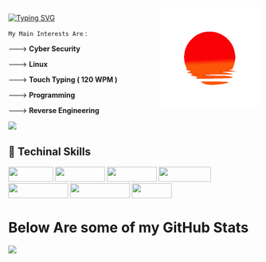 
<img height="200" width="200" align="right" src="https://github.com/0x157/0x157/blob/main/52O8.gif" > 

[![Typing SVG](https://readme-typing-svg.demolab.com?font=Lobster&size=23&pause=1000&color=E5FF75&width=435&lines=What's+up+!+I'm+Slava+-%3E+aka+0x157)](https://git.io/typing-svg) 


`My Main Interests Are` :

---> **Cyber Security**

---> **Linux** 

---> **Touch Typing ( 120 WPM )**

---> **Programming** 

---> **Reverse Engineering** 

<p width="95" height="30 align="left"> <img src="https://komarev.com/ghpvc/?username=0x157-dev&label=Profile%20views&color=221F1F&style=for-the-badge" /> </p>           
                                                                                                                                                       

## 🥥 Techinal Skills
<img width="90" height="30" src="https://img.shields.io/badge/-Linux-E6FF99?logo=Linux&logoColor=000000&style=for-the-badge">  <img width="100" height="30" src="https://img.shields.io/badge/-Python-D9ADFF?logo=Python&logoColor=0A0908&style=for-the-badge">   <img width="100" height="30" src="https://img.shields.io/badge/-Docker-99ffff?logo=Docker&logoColor=000000&style=for-the-badge">   <img width="105" height="30" src="https://img.shields.io/badge/-VS%20Code-FF9E9E?logo=visualstudiocode&logoColor=000000&style=for-the-badge">  <img width="120" height="30" src="https://img.shields.io/badge/-Windows-FFD1D5?logo=Windows&logoColor=0d0d0d&style=for-the-badge"> <img width="120" height="30" src="https://img.shields.io/badge/-VirtualBox-DFDFFF?logo=VirtualBox&logoColor=0d0d0d&style=for-the-badge"> <img width="80" height="30" src="https://img.shields.io/badge/-Vim-99ffbb?logo=VIm&logoColor=0A0908&style=for-the-badge">

<h1 align="left">
Below Are some of my GitHub Stats
</h1>

<img src = https://github.com/0x157/0x157/blob/output/contrib-snek-yami.svg >

